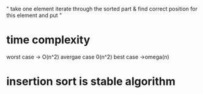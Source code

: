 " take one element iterate through the sorted part & find correct position for this element and put " 

# time complexity
 worst case -> O(n^2) 
 avergae case 0(n^2)
 best case ->omega(n)
# insertion sort is stable algorithm 